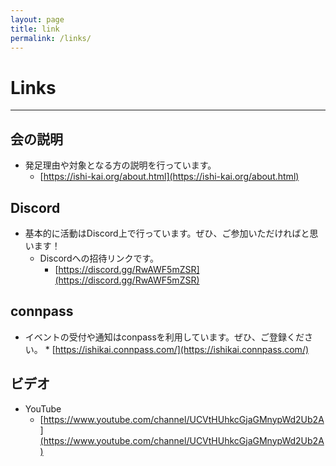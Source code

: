 ```yaml
---
layout: page
title: link
permalink: /links/
---
```


# Links
***

## 会の説明
* 発足理由や対象となる方の説明を行っています。
     * [https://ishi-kai.org/about.html](https://ishi-kai.org/about.html)

## Discord
* 基本的に活動はDiscord上で行っています。ぜひ、ご参加いただければと思います！
     * Discordへの招待リンクです。
        * [https://discord.gg/RwAWF5mZSR](https://discord.gg/RwAWF5mZSR)

## connpass
* イベントの受付や通知はconpassを利用しています。ぜひ、ご登録ください。
        * [https://ishikai.connpass.com/](https://ishikai.connpass.com/)

## ビデオ
* YouTube
     * [https://www.youtube.com/channel/UCVtHUhkcGjaGMnypWd2Ub2A](https://www.youtube.com/channel/UCVtHUhkcGjaGMnypWd2Ub2A)

